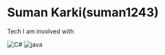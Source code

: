# Suman Karki(suman1243)

Tech I am involved with

![C#](https://4.bp.blogspot.com/-TVn9zpwc9VQ/WWipx278zLI/AAAAAAAABCY/gcAWM77NYdkE-o6FLgOpcUaxxKvMMYYPACPcBGAYYCw/s80/c-sharp-tutors-online.png)
![java](https://img.icons8.com/color/80w/java-coffee-cup-logo--v1.png)


